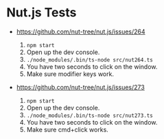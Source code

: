 # Nut.js Tests

- https://github.com/nut-tree/nut.js/issues/264

	1. `npm start`
	2. Open up the dev console.
	3. `./node_modules/.bin/ts-node src/nut264.ts`
	4. You have two seconds to click on the window.
	5. Make sure modifier keys work.


- https://github.com/nut-tree/nut.js/issues/273

	1. `npm start`
	2. Open up the dev console.
	3. `./node_modules/.bin/ts-node src/nut273.ts`
	4. You have two seconds to click on the window.
	5. Make sure cmd+click works.

